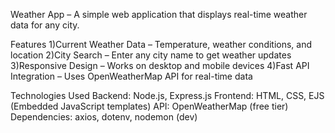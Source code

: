 Weather App – A simple web application that displays real-time weather data for any city.

Features
1)Current Weather Data – Temperature, weather conditions, and location
2)City Search – Enter any city name to get weather updates
3)Responsive Design – Works on desktop and mobile devices
4)Fast API Integration – Uses OpenWeatherMap API for real-time data

Technologies Used
Backend: Node.js, Express.js
Frontend: HTML, CSS, EJS (Embedded JavaScript templates)
API: OpenWeatherMap (free tier)
Dependencies: axios, dotenv, nodemon (dev)
